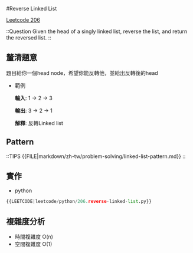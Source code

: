 #Reverse Linked List

[Leetcode 206](https://leetcode.com/problems/reverse-linked-list/description/)

::Question
Given the head of a singly linked list, reverse the list, and return the reversed list.
::

## 釐清題意

題目給你一個head node，希望你能反轉他，並給出反轉後的head

- 範例

  **輸入**: 1 -> 2 -> 3

  **輸出**: 3 -> 2 -> 1

  **解釋**: 反轉Linked list

## Pattern

::TIPS
{{FILE|markdown/zh-tw/problem-solving/linked-list-pattern.md}}
::

## 實作

- python

```python
{{LEETCODE|leetcode/python/206.reverse-linked-list.py}}
```

## 複雜度分析

- 時間複雜度
  O(n)
- 空間複雜度
  O(1)
